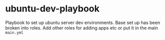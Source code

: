 # ubuntu-dev-playbook
Playbook to set up ubuntu server dev environments. Base set up has been broken into roles. Add other roles for adding apps etc or put it in the main ```main.yml```
